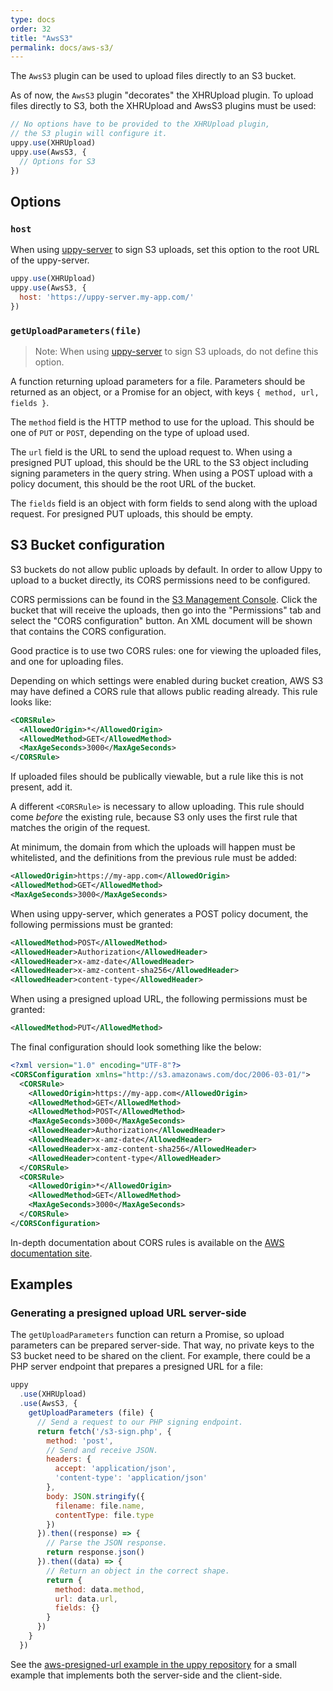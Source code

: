 ```yaml
---
type: docs
order: 32
title: "AwsS3"
permalink: docs/aws-s3/
---
```


The `AwsS3` plugin can be used to upload files directly to an S3 bucket.

As of now, the `AwsS3` plugin "decorates" the XHRUpload plugin.
To upload files directly to S3, both the XHRUpload and AwsS3 plugins must be used:

```js
// No options have to be provided to the XHRUpload plugin,
// the S3 plugin will configure it.
uppy.use(XHRUpload)
uppy.use(AwsS3, {
  // Options for S3
})
```

## Options

### `host`

When using [uppy-server][uppy-server docs] to sign S3 uploads, set this option to the root URL of the uppy-server.

```js
uppy.use(XHRUpload)
uppy.use(AwsS3, {
  host: 'https://uppy-server.my-app.com/'
})
```

### `getUploadParameters(file)`

> Note: When using [uppy-server][uppy-server docs] to sign S3 uploads, do not define this option.

A function returning upload parameters for a file.
Parameters should be returned as an object, or a Promise for an object, with keys `{ method, url, fields }`.

The `method` field is the HTTP method to use for the upload.
This should be one of `PUT` or `POST`, depending on the type of upload used.

The `url` field is the URL to send the upload request to.
When using a presigned PUT upload, this should be the URL to the S3 object including signing parameters in the query string.
When using a POST upload with a policy document, this should be the root URL of the bucket.

The `fields` field is an object with form fields to send along with the upload request.
For presigned PUT uploads, this should be empty.

## S3 Bucket configuration

S3 buckets do not allow public uploads by default.
In order to allow Uppy to upload to a bucket directly, its CORS permissions need to be configured.

CORS permissions can be found in the [S3 Management Console](https://console.aws.amazon.com/s3/home).
Click the bucket that will receive the uploads, then go into the "Permissions" tab and select the "CORS configuration" button.
An XML document will be shown that contains the CORS configuration.

Good practice is to use two CORS rules: one for viewing the uploaded files, and one for uploading files.

Depending on which settings were enabled during bucket creation, AWS S3 may have defined a CORS rule that allows public reading already.
This rule looks like:

```xml
<CORSRule>
  <AllowedOrigin>*</AllowedOrigin>
  <AllowedMethod>GET</AllowedMethod>
  <MaxAgeSeconds>3000</MaxAgeSeconds>
</CORSRule>
```

If uploaded files should be publically viewable, but a rule like this is not present, add it.

A different `<CORSRule>` is necessary to allow uploading.
This rule should come _before_ the existing rule, because S3 only uses the first rule that matches the origin of the request.

At minimum, the domain from which the uploads will happen must be whitelisted, and the definitions from the previous rule must be added:

```xml
<AllowedOrigin>https://my-app.com</AllowedOrigin>
<AllowedMethod>GET</AllowedMethod>
<MaxAgeSeconds>3000</MaxAgeSeconds>
```

When using uppy-server, which generates a POST policy document, the following permissions must be granted:

```xml
<AllowedMethod>POST</AllowedMethod>
<AllowedHeader>Authorization</AllowedHeader>
<AllowedHeader>x-amz-date</AllowedHeader>
<AllowedHeader>x-amz-content-sha256</AllowedHeader>
<AllowedHeader>content-type</AllowedHeader>
```

When using a presigned upload URL, the following permissions must be granted:

```xml
<AllowedMethod>PUT</AllowedMethod>
```

The final configuration should look something like the below:

```xml
<?xml version="1.0" encoding="UTF-8"?>
<CORSConfiguration xmlns="http://s3.amazonaws.com/doc/2006-03-01/">
  <CORSRule>
    <AllowedOrigin>https://my-app.com</AllowedOrigin>
    <AllowedMethod>GET</AllowedMethod>
    <AllowedMethod>POST</AllowedMethod>
    <MaxAgeSeconds>3000</MaxAgeSeconds>
    <AllowedHeader>Authorization</AllowedHeader>
    <AllowedHeader>x-amz-date</AllowedHeader>
    <AllowedHeader>x-amz-content-sha256</AllowedHeader>
    <AllowedHeader>content-type</AllowedHeader>
  </CORSRule>
  <CORSRule>
    <AllowedOrigin>*</AllowedOrigin>
    <AllowedMethod>GET</AllowedMethod>
    <MaxAgeSeconds>3000</MaxAgeSeconds>
  </CORSRule>
</CORSConfiguration>
```

In-depth documentation about CORS rules is available on the [AWS documentation site](https://docs.aws.amazon.com/AmazonS3/latest/dev/cors.html).

## Examples

### Generating a presigned upload URL server-side

The `getUploadParameters` function can return a Promise, so upload parameters can be prepared server-side.
That way, no private keys to the S3 bucket need to be shared on the client.
For example, there could be a PHP server endpoint that prepares a presigned URL for a file:

```js
uppy
  .use(XHRUpload)
  .use(AwsS3, {
    getUploadParameters (file) {
      // Send a request to our PHP signing endpoint.
      return fetch('/s3-sign.php', {
        method: 'post',
        // Send and receive JSON.
        headers: {
          accept: 'application/json',
          'content-type': 'application/json'
        },
        body: JSON.stringify({
          filename: file.name,
          contentType: file.type
        })
      }).then((response) => {
        // Parse the JSON response.
        return response.json()
      }).then((data) => {
        // Return an object in the correct shape.
        return {
          method: data.method,
          url: data.url,
          fields: {}
        }
      })
    }
  })
```

See the [aws-presigned-url example in the uppy repository](https://github.com/transloadit/uppy/tree/master/examples/aws-presigned-url) for a small example that implements both the server-side and the client-side.

[uppy-server docs]: /docs/server/index.html
